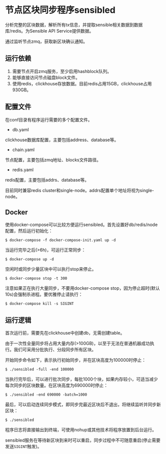 
# 节点区块同步程序sensibled

分析完整的区块数据，解析所有tx信息，并提取sensible相关数据到数据库/redis。为Sensible API Service提供数据。

通过监听节点zmq，获取新区块确认通知。

## 运行依赖

1. 需要节点开启zmq服务，至少启用hashblock队列。
2. 能够直接访问节点磁盘block文件。
3. 使用redis，clickhouse存放数据。目前redis占用15GB，clickhouse占用930GB。


## 配置文件

在conf目录有程序运行需要的多个配置文件。

* db.yaml

clickhouse数据库配置，主要包括address、database等。

* chain.yaml

节点配置，主要包括zmq地址、blocks文件路径。

* redis.yaml

redis配置，主要包括addrs、database等。

目前同时兼容redis cluster和single-node。addrs配置单个地址将视为single-node。

## Docker

使用docker-compose可以比较方便运行sensibled。首先设置好db/redis/node配置，然后运行初始化：

	$ docker-compose -f docker-compose-init.yaml up -d

当运行完毕之后(>6h)，可运行正常同步：

	$ docker-compose up -d

空闲时或同步少量区块中可以执行stop来停止。

	$ docker-compose stop -t 300

注意如果正在执行大量同步，不要用docker-compose stop，因为停止超时(默认10s)会强制杀进程。要优雅停止请执行：

	$ docker-compose kill -s SIGINT


## 运行逻辑

首次运行前，需要先在clickhouse中创建db，无需创建table。

由于一次性全量同步将占用大量内存(>100GB)，以至于无法在普通机器成功执行。我们可采用分批执行、分段同步所有区块。

开始同步命令如下，表示执行初始同步，并在区块高度为100000时停止：

    $ ./sensibled -full -end 100000

当执行完毕后，可以进行批次同步，每批1000个块，如果内存较小，可适当减少每次同步的区块数量。在区块高度为690000时停止：

    $ ./sensibled -end 690000 -batch=1000

最后，可以启动连续同步模式，即同步完最近区块后不退出，将继续监听并同步新区块：

    $ ./sensibled

程序日志将直接输出到终端，可使用nohup或其他技术将程序放置到后台运行。

sensibled服务在等待新区块到来时可以重启，同步过程中不可随意重启(停止需要发送`SIGINT`触发)。
